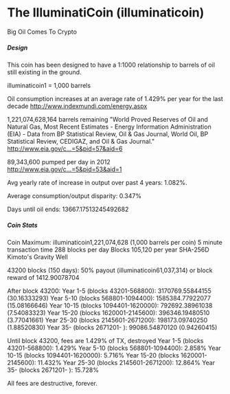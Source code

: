 The IlluminatiCoin (illuminaticoin)
====================
Big Oil Comes To Crypto
 
##### Design
This coin has been designed to have a 1:1000 relationship to barrels of oil still existing in the ground.  
 
illuminaticoin1 = 1,000 barrels
 
Oil consumption increases at an average rate of 1.429% per year for the last decade
http://www.indexmundi.com/energy.aspx
 
1,221,074,628,164 barrels remaining
"World Proved Reserves of Oil and Natural Gas, Most Recent Estimates - Energy Information Administration (EIA) - Data from BP Statistical Review, Oil & Gas Journal, World Oil, BP Statistical Review, CEDIGAZ, and Oil & Gas Journal." http://www.eia.gov/c...=5&pid=57&aid=6
 
89,343,600 pumped per day in 2012
http://www.eia.gov/c...=5&pid=53&aid=1
 
Avg yearly rate of increase in output over past 4 years: 1.082%.
 
Average consumption/output disparity: 0.347%
 
Days until oil ends: 13667.17513245492682
 
##### Coin Stats
Coin Maximum: illuminaticoin1,221,074,628 (1,000 barrels per coin)
5 minute transaction time 
288 blocks per day
Blocks 105,120 per year
SHA-256D
Kimoto's Gravity Well
 
43200 blocks (150 days): 50% payout (illuminaticoin61,037,314) or block reward of 1412.90078704
 
After block 43200:
Year 1-5 (blocks 43201-568800): 3170769.55844155 (30.16333293) 
Year 5-10 (blocks 568801-1094400): 1585384.77922077 (15.08166646)
Year 10-15 (blocks 1094401-1620000): 792692.38961038 (7.54083323)
Year 15-20 (blocks 1620001-2145600): 396346.19480510 (3.77041661)
Year 25-30 (blocks 2145601-2671200): 198173.09740250 (1.88520830)
Year 35-   (blocks 2671201-       ): 99086.54870120 (0.94260415)
 
Until block 43200, fees are 1.429% of TX, destroyed
Year 1-5 (blocks 43201-568800): 1.429%
Year 5-10 (blocks 568801-1094400): 2.858%
Year 10-15 (blocks 1094401-1620000): 5.716%
Year 15-20 (blocks 1620001-2145600): 11.432%
Year 25-30 (blocks 2145601-2671200): 12.864%
Year 35-   (blocks 2671201-       ): 15.728%
 
All fees are destructive, forever.
